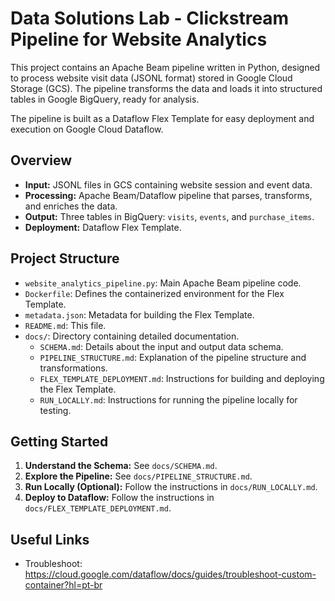 # Data Solutions Lab - Clickstream Pipeline for Website Analytics

This project contains an Apache Beam pipeline written in Python, designed to process website visit data (JSONL format) stored in Google Cloud Storage (GCS). The pipeline transforms the data and loads it into structured tables in Google BigQuery, ready for analysis.

The pipeline is built as a Dataflow Flex Template for easy deployment and execution on Google Cloud Dataflow.

## Overview

*   **Input:** JSONL files in GCS containing website session and event data.
*   **Processing:** Apache Beam/Dataflow pipeline that parses, transforms, and enriches the data.
*   **Output:** Three tables in BigQuery: `visits`, `events`, and `purchase_items`.
*   **Deployment:** Dataflow Flex Template.

## Project Structure

*   `website_analytics_pipeline.py`: Main Apache Beam pipeline code.
*   `Dockerfile`: Defines the containerized environment for the Flex Template.
*   `metadata.json`: Metadata for building the Flex Template.
*   `README.md`: This file.
*   `docs/`: Directory containing detailed documentation.
    *   `SCHEMA.md`: Details about the input and output data schema.
    *   `PIPELINE_STRUCTURE.md`: Explanation of the pipeline structure and transformations.
    *   `FLEX_TEMPLATE_DEPLOYMENT.md`: Instructions for building and deploying the Flex Template.
    *   `RUN_LOCALLY.md`: Instructions for running the pipeline locally for testing.

## Getting Started

1.  **Understand the Schema:** See `docs/SCHEMA.md`.
2.  **Explore the Pipeline:** See `docs/PIPELINE_STRUCTURE.md`.
3.  **Run Locally (Optional):** Follow the instructions in `docs/RUN_LOCALLY.md`.
4.  **Deploy to Dataflow:** Follow the instructions in `docs/FLEX_TEMPLATE_DEPLOYMENT.md`.

## Useful Links

* Troubleshoot: https://cloud.google.com/dataflow/docs/guides/troubleshoot-custom-container?hl=pt-br
